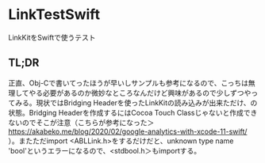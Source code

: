 # LinkTestSwift
LinkKitをSwiftで使うテスト

## TL;DR

正直、Obj-Cで書いてったほうが早いしサンプルも参考になるので、こっちは無理してやる必要があるのか微妙なところなんだけど興味があるので少しずつやってみる。現状ではBridging Headerを使ったLinkKitの読み込みが出来ただけ、の状態。Bridging Headerを作成するにはCocoa Touch Classじゃないと作成できないのでそこが注意（こちらが参考になった＞https://akabeko.me/blog/2020/02/google-analytics-with-xcode-11-swift/ ）。またただimport <ABLLink.h>をするだけだと、unknown type name 'bool'というエラーになるので、<stdbool.h＞もimportする。

